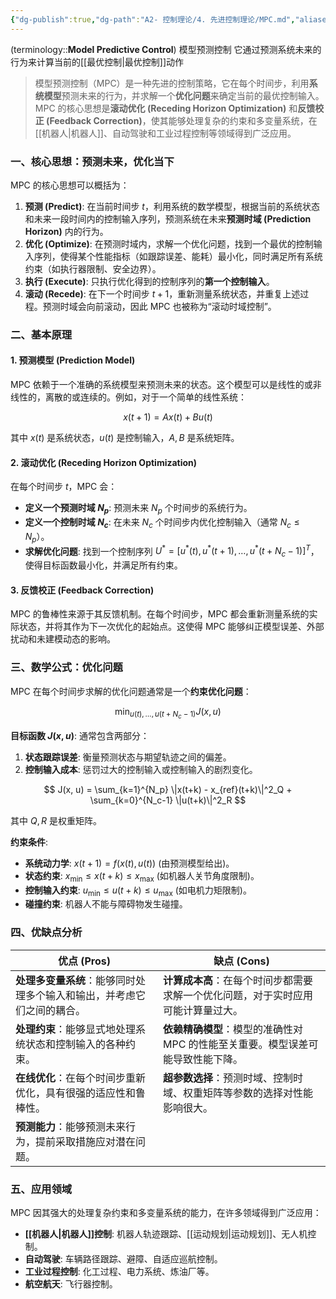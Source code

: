 ```yaml
---
{"dg-publish":true,"dg-path":"A2- 控制理论/4. 先进控制理论/MPC.md","aliases":["模型预测控制"],"permalink":"/A2- 控制理论/4. 先进控制理论/MPC/","dgPassFrontmatter":true,"noteIcon":"","created":"2024-08-18T23:01:08.000+08:00","updated":"2025-09-01T10:46:16.000+08:00"}
---
```


(terminology::**Model Predictive Control**)   模型预测控制
它通过预测系统未来的行为来计算当前的[[最优控制\|最优控制]]动作

> 模型预测控制（MPC）是一种先进的控制策略，它在每个时间步，利用**系统模型**预测未来的行为，并求解一个**优化问题**来确定当前的最优控制输入。MPC 的核心思想是**滚动优化 (Receding Horizon Optimization)** 和**反馈校正 (Feedback Correction)**，使其能够处理复杂的约束和多变量系统，在[[机器人\|机器人]]、自动驾驶和工业过程控制等领域得到广泛应用。

### 一、核心思想：预测未来，优化当下
MPC 的核心思想可以概括为：

1.  **预测 (Predict)**: 在当前时间步 $t$，利用系统的数学模型，根据当前的系统状态和未来一段时间内的控制输入序列，预测系统在未来**预测时域 (Prediction Horizon)** 内的行为。
2.  **优化 (Optimize)**: 在预测时域内，求解一个优化问题，找到一个最优的控制输入序列，使得某个性能指标（如跟踪误差、能耗）最小化，同时满足所有系统约束（如执行器限制、安全边界）。
3.  **执行 (Execute)**: 只执行优化得到的控制序列的**第一个控制输入**。
4.  **滚动 (Recede)**: 在下一个时间步 $t+1$，重新测量系统状态，并重复上述过程。预测时域会向前滚动，因此 MPC 也被称为“滚动时域控制”。


### 二、基本原理

#### 1. 预测模型 (Prediction Model)
MPC 依赖于一个准确的系统模型来预测未来的状态。这个模型可以是线性的或非线性的，离散的或连续的。例如，对于一个简单的线性系统：

$$ x(t+1) = A x(t) + B u(t) $$

其中 $x(t)$ 是系统状态，$u(t)$ 是控制输入，$A, B$ 是系统矩阵。

#### 2. 滚动优化 (Receding Horizon Optimization)
在每个时间步 $t$，MPC 会：

-   **定义一个预测时域 $N_p$**: 预测未来 $N_p$ 个时间步的系统行为。
-   **定义一个控制时域 $N_c$**: 在未来 $N_c$ 个时间步内优化控制输入（通常 $N_c \le N_p$）。
-   **求解优化问题**: 找到一个控制序列 $U^* = [u^*(t), u^*(t+1), \dots, u^*(t+N_c-1)]^T$，使得目标函数最小化，并满足所有约束。

#### 3. 反馈校正 (Feedback Correction)

MPC 的鲁棒性来源于其反馈机制。在每个时间步，MPC 都会重新测量系统的实际状态，并将其作为下一次优化的起始点。这使得 MPC 能够纠正模型误差、外部扰动和未建模动态的影响。


### 三、数学公式：优化问题
MPC 在每个时间步求解的优化问题通常是一个**约束优化问题**：

$$ \min_{u(t), \dots, u(t+N_c-1)} J(x, u) $$

**目标函数 $J(x, u)$**: 通常包含两部分：

1.  **状态跟踪误差**: 衡量预测状态与期望轨迹之间的偏差。
2.  **控制输入成本**: 惩罚过大的控制输入或控制输入的剧烈变化。

$$ J(x, u) = \sum_{k=1}^{N_p} \|x(t+k) - x_{ref}(t+k)\|^2_Q + \sum_{k=0}^{N_c-1} \|u(t+k)\|^2_R $$

其中 $Q, R$ 是权重矩阵。

**约束条件**: 

-   **系统动力学**: $x(t+1) = f(x(t), u(t))$ (由预测模型给出)。
-   **状态约束**: $x_{\min} \le x(t+k) \le x_{\max}$ (如机器人关节角度限制)。
-   **控制输入约束**: $u_{\min} \le u(t+k) \le u_{\max}$ (如电机力矩限制)。
-   **碰撞约束**: 机器人不能与障碍物发生碰撞。

### 四、优缺点分析

| 优点 (Pros)                                  | 缺点 (Cons)                                                                  |
|----------------------------------------------|------------------------------------------------------------------------------|
| **处理多变量系统**：能够同时处理多个输入和输出，并考虑它们之间的耦合。 | **计算成本高**：在每个时间步都需要求解一个优化问题，对于实时应用可能计算量过大。 |
| **处理约束**：能够显式地处理系统状态和控制输入的各种约束。 | **依赖精确模型**：模型的准确性对 MPC 的性能至关重要。模型误差可能导致性能下降。 |
| **在线优化**：在每个时间步重新优化，具有很强的适应性和鲁棒性。 | **超参数选择**：预测时域、控制时域、权重矩阵等参数的选择对性能影响很大。 |
| **预测能力**：能够预测未来行为，提前采取措施应对潜在问题。 |                                                                              |

### 五、应用领域
MPC 因其强大的处理复杂约束和多变量系统的能力，在许多领域得到广泛应用：
-   **[[机器人\|机器人]]控制**: 机器人轨迹跟踪、[[运动规划\|运动规划]]、无人机控制。
-   **自动驾驶**: 车辆路径跟踪、避障、自适应巡航控制。
-   **工业过程控制**: 化工过程、电力系统、炼油厂等。
-   **航空航天**: 飞行器控制。




